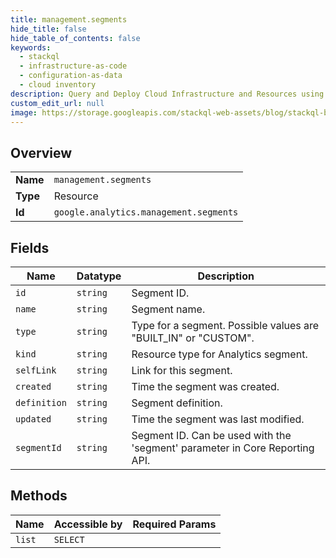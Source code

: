 ```yaml
---
title: management.segments
hide_title: false
hide_table_of_contents: false
keywords:
  - stackql
  - infrastructure-as-code
  - configuration-as-data
  - cloud inventory
description: Query and Deploy Cloud Infrastructure and Resources using SQL
custom_edit_url: null
image: https://storage.googleapis.com/stackql-web-assets/blog/stackql-blog-post-featured-image.png
---
```

  
    

## Overview
<table><tbody>
<tr><td><b>Name</b></td><td><code>management.segments</code></td></tr>
<tr><td><b>Type</b></td><td>Resource</td></tr>
<tr><td><b>Id</b></td><td><code>google.analytics.management.segments</code></td></tr>
</tbody></table>

## Fields
| Name | Datatype | Description |
| ---- | -------- | ----------- |
| `id` | `string` | Segment ID. |
| `name` | `string` | Segment name. |
| `type` | `string` | Type for a segment. Possible values are "BUILT_IN" or "CUSTOM". |
| `kind` | `string` | Resource type for Analytics segment. |
| `selfLink` | `string` | Link for this segment. |
| `created` | `string` | Time the segment was created. |
| `definition` | `string` | Segment definition. |
| `updated` | `string` | Time the segment was last modified. |
| `segmentId` | `string` | Segment ID. Can be used with the 'segment' parameter in Core Reporting API. |
## Methods
| Name | Accessible by | Required Params |
| ---- | ------------- | --------------- |
| `list` | `SELECT` |  |
